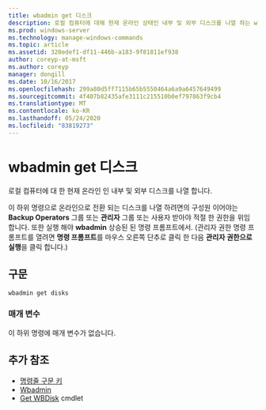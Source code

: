 ```yaml
---
title: wbadmin get 디스크
description: 로컬 컴퓨터에 대해 현재 온라인 상태인 내부 및 외부 디스크를 나열 하는 wbadmin get disks에 대 한 참조 항목입니다.
ms.prod: windows-server
ms.technology: manage-windows-commands
ms.topic: article
ms.assetid: 320edef1-df11-446b-a183-9f81811ef938
author: coreyp-at-msft
ms.author: coreyp
manager: dongill
ms.date: 10/16/2017
ms.openlocfilehash: 299a80d5ff7115b65b5550464a6a9a6457649499
ms.sourcegitcommit: 4f407b82435afe3111c215510b0ef797863f9cb4
ms.translationtype: MT
ms.contentlocale: ko-KR
ms.lasthandoff: 05/24/2020
ms.locfileid: "83819273"
---
```

# <a name="wbadmin-get-disks"></a>wbadmin get 디스크



로컬 컴퓨터에 대 한 현재 온라인 인 내부 및 외부 디스크를 나열 합니다.

이 하위 명령으로 온라인으로 전환 되는 디스크를 나열 하려면의 구성원 이어야는 **Backup Operators** 그룹 또는 **관리자** 그룹 또는 사용자 받아야 적절 한 권한을 위임 합니다. 또한 실행 해야 **wbadmin** 상승된 된 명령 프롬프트에서. (관리자 권한 명령 프롬프트를 열려면 **명령 프롬프트**를 마우스 오른쪽 단추로 클릭 한 다음 **관리자 권한으로 실행**을 클릭 합니다.)

## <a name="syntax"></a>구문

```
wbadmin get disks
```

### <a name="parameters"></a>매개 변수

이 하위 명령에 매개 변수가 없습니다.

## <a name="additional-references"></a>추가 참조

- [명령줄 구문 키](command-line-syntax-key.md)
-   [Wbadmin](wbadmin.md)
-   [Get WBDisk](https://technet.microsoft.com/library/jj902446.aspx) cmdlet